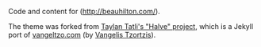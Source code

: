 Code and content for (http://beauhilton.com/).

The theme was forked from [Taylan Tatli's "Halve" project](https://github.com/TaylanTatli/Halve), which is a Jekyll port of [vangeltzo.com](http://vangeltzo.com/) (by [Vangelis Tzortzis](https://github.com/srekoble)).
